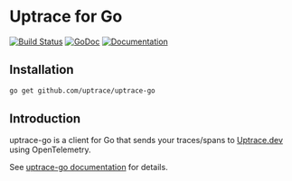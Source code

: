 # Uptrace for Go

[![Build Status](https://travis-ci.org/uptrace/uptrace-go.svg?branch=master)](https://travis-ci.org/uptrace/uptrace-go)
[![GoDoc](https://godoc.org/github.com/uptrace/uptrace-go?status.svg)](https://pkg.go.dev/github.com/uptrace/uptrace-go?tab=doc)
[![Documentation](https://img.shields.io/badge/docs-uptrace-brightgreen)](https://docs.uptrace.dev/go/)

## Installation

```bash
go get github.com/uptrace/uptrace-go
```

## Introduction

uptrace-go is a client for Go that sends your traces/spans to [Uptrace.dev](https://uptrace.dev)
using OpenTelemetry.

See [uptrace-go documentation](https://docs.uptrace.dev/go/) for details.
